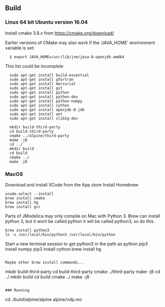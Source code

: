 ## Build

### Linux 64 bit Ubuntu version 16.04

Install cmake 3.8.x from https://cmake.org/download/


Earlier versions of CMake may also work if the 'JAVA_HOME' environment variable
is set:
```
  $ export JAVA_HOME=/usr/lib/jvm/java-8-openjdk-amd64
```

This list could be incomplete

```
  sudo apt-get install build-essential 
  sudo apt-get install gfortran
  sudo apt-get install mercurial
  sudo apt-get install git
  sudo apt-get install python
  sudo apt-get install python-dev 
  sudo apt-get install python-numpy
  sudo apt-get install cython
  sudo apt-get install openjdk-8-jdk
  sudo apt-get install ant
  sudo apt-get install zlib1g-dev
  
  mkdir build-third-party
  cd build-third-party
  cmake ../alpine/third-party
  make -j8
  cd ../
  mkdir build
  cd build
  cmake ../
  make -j8
```

### MacOS

Download and install XCode from the App store
Install Homebrew

```
xcode-select --install
brew install cmake
brew install hg
brew install gcc
```

Parts of JModelica may only compile on Mac with Python 3. Brew can install python 3, 
but it wont be called python it will be called python3, so do this.
```
brew install python3
ln -s /usr/local/bin/python3 /usr/local/bin/python
```
Start a new terminal session to get python3 in the path as python
pip3 install numpy
pip3 install cython
brew install hg
```

Maybe other brew install commands...

```
mkdir build-third-party
cd build-third-party
cmake ../third-party
make -j8
cd ../
mkdir build
cd build
cmake ../
make -j8
```

### Running

```
cd <project-root>
./build/alpine/alpine alpine/vdp.mo
```





